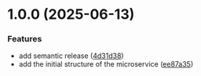 # 1.0.0 (2025-06-13)


### Features

* add semantic release ([4d31d38](https://github.com/EcommerceCoZam/ecommerce-product-service/commit/4d31d38de886b2dad974632daf5ed458c094eece))
* add the initial structure of the microservice ([ee87a35](https://github.com/EcommerceCoZam/ecommerce-product-service/commit/ee87a355ec61e32a48c04fc5c284207e6c5385ee))
